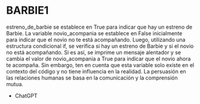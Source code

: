 # BARBIE1
estreno_de_barbie se establece en True para indicar que hay un estreno de Barbie. La variable novio_acompania se establece en False inicialmente para indicar que el novio no te está acompañando. Luego, utilizando una estructura condicional if, se verifica si hay un estreno de Barbie y si el novio no está acompañando. Si es así, se imprime un mensaje alentador y se cambia el valor de novio_acompania a True para indicar que el novio ahora te acompaña. Sin embargo, ten en cuenta que esta variable solo existe en el contexto del código y no tiene influencia en la realidad. La persuasión en las relaciones humanas se basa en la comunicación y la comprensión mutua.
- ChatGPT
